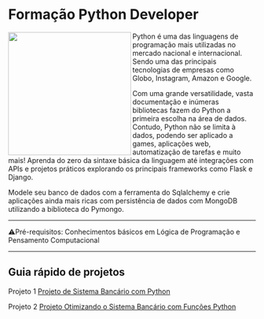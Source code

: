 # Formação Python Developer

<picture> <img align="left" src="https://user-images.githubusercontent.com/116984176/235038338-48139ae3-9827-4344-8b42-fec97e70c37d.png" width = 250px></picture>

Python é uma das linguagens de programação mais utilizadas no mercado nacional e internacional. Sendo uma das principais tecnologias de empresas como Globo, Instagram, Amazon e Google.

Com uma grande versatilidade, vasta documentação e inúmeras bibliotecas fazem do Python a primeira escolha na área de dados. Contudo, Python não se limita à dados, podendo ser aplicado a games, aplicações web, automatização de tarefas e muito mais! Aprenda do zero da sintaxe básica da linguagem até integrações com APIs e projetos práticos explorando os principais frameworks como Flask e Django.

Modele seu banco de dados com a ferramenta do Sqlalchemy e crie aplicações ainda mais ricas com persistência de dados com MongoDB utilizando a biblioteca do Pymongo.

_____________________________________________________________________________________________________________________________________________________________________

⚠️Pré-requisitos: Conhecimentos básicos em Lógica de Programação e Pensamento Computacional

_____________________________________________________________________________________________________________________________________________________________________

## Guia rápido de projetos 

Projeto 1
[Projeto de Sistema Bancário com Python](https://github.com/IsraelEvangelista/Python_Developer_DIO/blob/main/Projeto%201%20-%20Sistema%20Banc%C3%A1rio/PyBank.py)

Projeto 2
[Projeto Otimizando o Sistema Bancário com Funções Python](https://github.com/IsraelEvangelista/Python_Developer_DIO/blob/main/Projeto%202%20-%20Otimizando%20o%20Sistema%20Banc%C3%A1rio/README.md)
